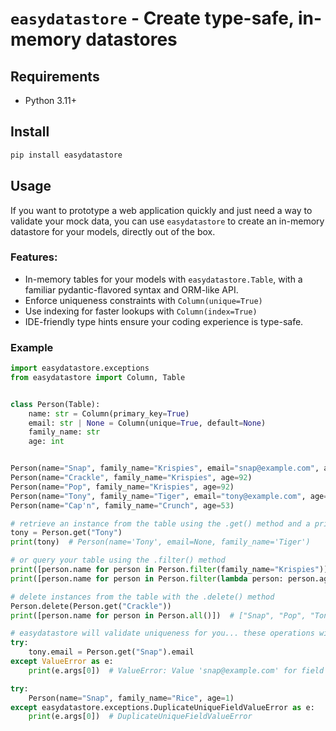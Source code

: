 
# `easydatastore` - Create type-safe, in-memory datastores 

## Requirements
* Python 3.11+

## Install

```bash
pip install easydatastore
```

## Usage

If you want to prototype a web application quickly and just need a way to validate your mock data, you can use `easydatastore` to create an in-memory datastore for your models, directly out of the box.

### Features:

* In-memory tables for your models with `easydatastore.Table`, with a familiar pydantic-flavored syntax and ORM-like API.
* Enforce uniqueness constraints with `Column(unique=True)`
* Use indexing for faster lookups with `Column(index=True)`
* IDE-friendly type hints ensure your coding experience is type-safe.

### Example

```python
import easydatastore.exceptions
from easydatastore import Column, Table


class Person(Table):
    name: str = Column(primary_key=True)
    email: str | None = Column(unique=True, default=None)
    family_name: str
    age: int


Person(name="Snap", family_name="Krispies", email="snap@example.com", age=92)
Person(name="Crackle", family_name="Krispies", age=92)
Person(name="Pop", family_name="Krispies", age=92)
Person(name="Tony", family_name="Tiger", email="tony@example.com", age=72)
Person(name="Cap'n", family_name="Crunch", age=53)

# retrieve an instance from the table using the .get() method and a primary key value
tony = Person.get("Tony")
print(tony)  # Person(name='Tony', email=None, family_name='Tiger')

# or query your table using the .filter() method
print([person.name for person in Person.filter(family_name="Krispies")])  # ["Snap", "Crackle", "Pop"]
print([person.name for person in Person.filter(lambda person: person.age < 90)])  # ["Tony", "Cap'n"]

# delete instances from the table with the .delete() method
Person.delete(Person.get("Crackle"))
print([person.name for person in Person.all()])  # ["Snap", "Pop", "Tony"]

# easydatastore will validate uniqueness for you... these operations will raise exceptions:
try:
    tony.email = Person.get("Snap").email
except ValueError as e:
    print(e.args[0])  # ValueError: Value 'snap@example.com' for field 'email' is not unique

try:
    Person(name="Snap", family_name="Rice", age=1)
except easydatastore.exceptions.DuplicateUniqueFieldValueError as e:
    print(e.args[0])  # DuplicateUniqueFieldValueError

```
